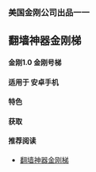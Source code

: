 ### 美国金刚公司出品一一
## 翻墙神器金刚梯
#### 金刚1.0 金刚号梯
#### 适用于 安卓手机

#### 特色
  
#### 获取


#### 推荐阅读
- [翻墙神器金刚梯](https://a2zitpro.github.io/web/dlb)
